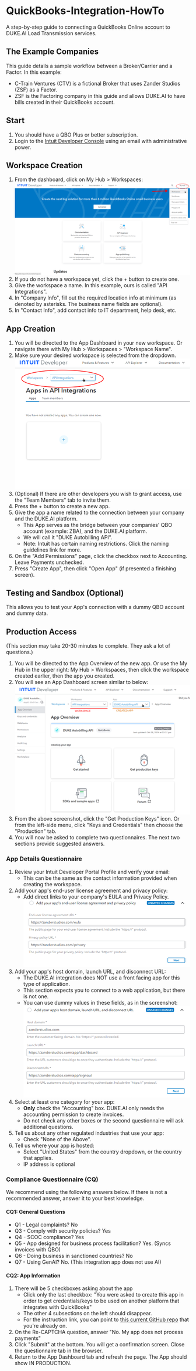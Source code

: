 # QuickBooks-Integration-HowTo
A step-by-step guide to connecting a QuickBooks Online account to DUKE.AI Load Transmission services.

## The Example Companies
This guide details a sample workflow between a Broker/Carrier and a Factor. In this example:
 - C-Train Ventures (CTV) is a fictional Broker that uses Zander Studios (ZSF) as a Factor.
 - ZSF is the Factoring company in this guide and allows DUKE.AI to have bills created in their QuickBooks account.

## Start
1. You should have a QBO Plus or better subscription.
2. Login to the [Intuit Developer Console][intuit developer homepage] using an email with administrative power.

## Workspace Creation
1. From the dashboard, click on My Hub > Workspaces: ![1-dashboard](./1-dashboard.png)
2. If you do not have a workspace yet, click the + button to create one.
3. Give the workspace a name. In this example, ours is called "API Integrations".
4. In "Company Info", fill out the required location info at minimum (as denoted by asterisks. The business name fields are optional).
5. In "Contact Info", add contact info to IT department, help desk, etc.

## App Creation
1. You will be directed to the App Dashboard in your new workspace. Or navigate there with My Hub > Workspaces > "Workspace Name".
2. Make sure your desired workspace is selected from the dropdown. ![2-app-dash](./2-app-page.png)
3. (Optional) If there are other developers you wish to grant access, use the "Team Members" tab to invite them.
4. Press the + button to create a new app.
5. Give the app a name related to the connection between your company and the DUKE.AI platform.
   - This App serves as the bridge between your companies' QBO account (example: ZBA), and the DUKE.AI platform.
   - We will call it "DUKE Autobilling API".
   - Note: Intuit has certain naming restrictions. Click the naming guidelines link for more.
6. On the "Add Permissions" page, click the checkbox next to Accounting. Leave Payments unchecked.
7. Press "Create App", then click "Open App" (if presented a finishing screen).

## Testing and Sandbox (Optional)
This allows you to test your App's connection with a dummy QBO account and dummy data.

## Production Access
(This section may take 20-30 minutes to complete. They ask a lot of questions.)
1. You will be directed to the App Overview of the new app. Or use the My Hub in the upper right: My Hub > Workspaces, then click the workspace created earlier, then the app you created.
2. You will see an App Dashboard screen similar to below: ![3-app-dash](./3-app-dash.png)
3. From the above screenshot, click the "Get Production Keys" icon. Or from the left-side menu, click "Keys and Credentials" then choose the "Production" tab.
4. You will now be asked to complete two questionnaires. The next two sections provide suggested answers.

### App Details Questionnaire
1. Review your Intuit Developer Portal Profile and verify your email:
   - This can be the same as the contact information provided when creating the workspace.
2. Add your app's end-user license agreement and privacy policy:
   - Add direct links to your company's EULA and Privacy Policy. ![4-eula](./4-eula.png)
3. Add your app's host domain, launch URL, and disconnect URL:
   - The DUKE.AI integration does NOT use a front facing app for this type of application.
   - This section expects you to connect to a web application, but there is not one.
   - You can use dummy values in these fields, as in the screenshot: ![5-app-url](./5-app-url.png)
4. Select at least one category for your app:
   - **Only** check the "Accounting" box. DUKE.AI only needs the accounting permission to create invoices.
   - Do not check any other boxes or the second questionnaire will ask additional questions.
5. Tell us about any other regulated industries that use your app:
   - Check "None of the Above".
6. Tell us where your app is hosted:
   - Select "United States" from the country dropdown, or the country that applies.
   - IP address is optional

### Compliance Questionnaire (CQ)
We recommend using the following answers below. If there is not a recommended answer, answer it to your best knowledge.

#### CQ1: General Questions
 - Q1 - Legal complaints? No
 - Q3 - Comply with security policies? Yes
 - Q4 - SCOC compliance? Yes
 - Q5 - App designed for business process facilitation? Yes. (Syncs invoices with QBO)
 - Q6 - Doing business in sanctioned countries? No
 - Q7 - Using GenAI? No. (This integration app does not use AI)

#### CQ2: App Information
1. There will be 5 checkboxes asking about the app
   - Click only the last checkbox: "You were asked to create this app in order to get credentials/keys to be used on another platform that integrates with QuickBooks"
   - The other 4 subsections on the left should disappear.
   - For the instruction link, you can point to [this current GitHub repo][this readme] that you're already on.
2. On the Re-CAPTCHA question, answer "No. My app does not process payments"
3. Click "Submit" at the bottom. You will get a confirmation screen. Close the questionnaire tab in the browser.
4. Return to the App Dashboard tab and refresh the page. The App should show IN PRODUCTION.


[intuit developer homepage]: https://developer.intuit.com/app/developer/homepage
[this readme]: https://github.com/DUKEAIInc/QuickBooks-Integration-HowTo
